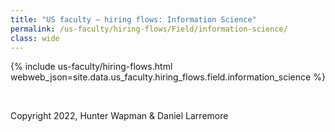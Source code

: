 ```yaml
---
title: "US faculty — hiring flows: Information Science"
permalink: /us-faculty/hiring-flows/Field/information-science/
class: wide
---
```


{% include us-faculty/hiring-flows.html webweb_json=site.data.us_faculty.hiring_flows.field.information_science %}

<br>

Copyright 2022, Hunter Wapman & Daniel Larremore
